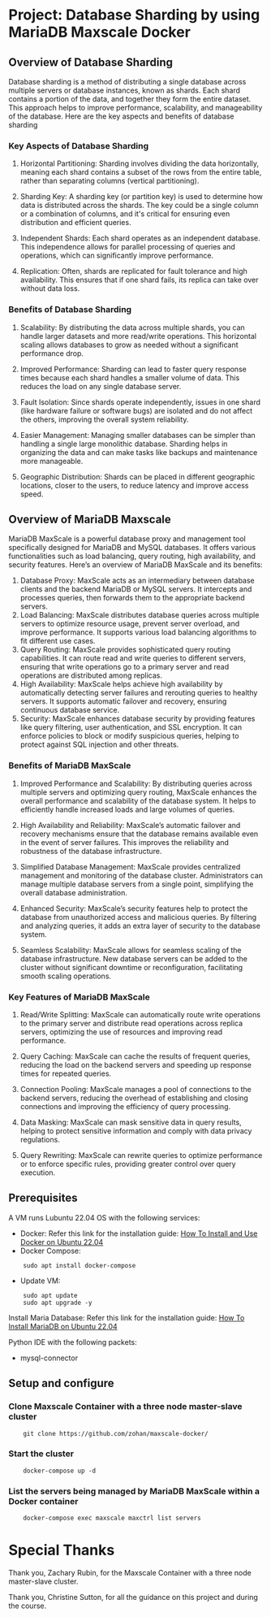 # Project: Database Sharding by using MariaDB Maxscale Docker
## Overview of Database Sharding
Database sharding is a method of distributing a single database across multiple servers or database instances, known as shards. Each shard contains a portion of the data, and together they form the entire dataset. This approach helps to improve performance, scalability, and manageability of the database. Here are the key aspects and benefits of database sharding

### Key Aspects of Database Sharding
1. Horizontal Partitioning: Sharding involves dividing the data horizontally, meaning each shard contains a subset of the rows from the entire table, rather than separating columns (vertical partitioning).

2. Sharding Key: A sharding key (or partition key) is used to determine how data is distributed across the shards. The key could be a single column or a combination of columns, and it's critical for ensuring even distribution and efficient queries.

3. Independent Shards: Each shard operates as an independent database. This independence allows for parallel processing of queries and operations, which can significantly improve performance.

4. Replication: Often, shards are replicated for fault tolerance and high availability. This ensures that if one shard fails, its replica can take over without data loss.

### Benefits of Database Sharding
1. Scalability: By distributing the data across multiple shards, you can handle larger datasets and more read/write operations. This horizontal scaling allows databases to grow as needed without a significant performance drop.

2. Improved Performance: Sharding can lead to faster query response times because each shard handles a smaller volume of data. This reduces the load on any single database server.

3. Fault Isolation: Since shards operate independently, issues in one shard (like hardware failure or software bugs) are isolated and do not affect the others, improving the overall system reliability.

4. Easier Management: Managing smaller databases can be simpler than handling a single large monolithic database. Sharding helps in organizing the data and can make tasks like backups and maintenance more manageable.

5. Geographic Distribution: Shards can be placed in different geographic locations, closer to the users, to reduce latency and improve access speed.

## Overview of MariaDB Maxscale
MariaDB MaxScale is a powerful database proxy and management tool specifically designed for MariaDB and MySQL databases. It offers various functionalities such as load balancing, query routing, high availability, and security features. Here’s an overview of MariaDB MaxScale and its benefits:

1. Database Proxy: MaxScale acts as an intermediary between database clients and the backend MariaDB or MySQL servers. It intercepts and processes queries, then forwards them to the appropriate backend servers.
2. Load Balancing: MaxScale distributes database queries across multiple servers to optimize resource usage, prevent server overload, and improve performance. It supports various load balancing algorithms to fit different use cases.
3. Query Routing: MaxScale provides sophisticated query routing capabilities. It can route read and write queries to different servers, ensuring that write operations go to a primary server and read operations are distributed among replicas.
4. High Availability: MaxScale helps achieve high availability by automatically detecting server failures and rerouting queries to healthy servers. It supports automatic failover and recovery, ensuring continuous database service.
5. Security: MaxScale enhances database security by providing features like query filtering, user authentication, and SSL encryption. It can enforce policies to block or modify suspicious queries, helping to protect against SQL injection and other threats.

### Benefits of MariaDB MaxScale
1. Improved Performance and Scalability: By distributing queries across multiple servers and optimizing query routing, MaxScale enhances the overall performance and scalability of the database system. It helps to efficiently handle increased loads and large volumes of queries.

2. High Availability and Reliability: MaxScale’s automatic failover and recovery mechanisms ensure that the database remains available even in the event of server failures. This improves the reliability and robustness of the database infrastructure.

3. Simplified Database Management: MaxScale provides centralized management and monitoring of the database cluster. Administrators can manage multiple database servers from a single point, simplifying the overall database administration.

4. Enhanced Security: MaxScale’s security features help to protect the database from unauthorized access and malicious queries. By filtering and analyzing queries, it adds an extra layer of security to the database system.

5. Seamless Scalability: MaxScale allows for seamless scaling of the database infrastructure. New database servers can be added to the cluster without significant downtime or reconfiguration, facilitating smooth scaling operations.

### Key Features of MariaDB MaxScale
1. Read/Write Splitting: MaxScale can automatically route write operations to the primary server and distribute read operations across replica servers, optimizing the use of resources and improving read performance.

2. Query Caching: MaxScale can cache the results of frequent queries, reducing the load on the backend servers and speeding up response times for repeated queries.

3. Connection Pooling: MaxScale manages a pool of connections to the backend servers, reducing the overhead of establishing and closing connections and improving the efficiency of query processing.

4. Data Masking: MaxScale can mask sensitive data in query results, helping to protect sensitive information and comply with data privacy regulations.

5. Query Rewriting: MaxScale can rewrite queries to optimize performance or to enforce specific rules, providing greater control over query execution.

## Prerequisites
A VM runs Lubuntu 22.04 OS with the following services:
* Docker: Refer this link for the installation guide: [How To Install and Use Docker on Ubuntu 22.04](https://www.digitalocean.com/community/tutorials/how-to-install-and-use-docker-on-ubuntu-22-04)
* Docker Compose: 
``` 
    sudo apt install docker-compose
```
* Update VM:
```
    sudo apt update
    sudo apt upgrade -y
```

Install Maria Database:
Refer this link for the installation guide: [How To Install MariaDB on Ubuntu 22.04](https://www.digitalocean.com/community/tutorials/how-to-install-mariadb-on-ubuntu-22-04)

Python IDE with the following packets:
* mysql-connector

## Setup and configure
### Clone Maxscale Container with a three node master-slave cluster
```
    git clone https://github.com/zohan/maxscale-docker/
```
### Start the cluster
```
    docker-compose up -d
```
### List the servers being managed by MariaDB MaxScale within a Docker container
```
    docker-compose exec maxscale maxctrl list servers
```
# Special Thanks
Thank you, Zachary Rubin, for the Maxscale Container with a three node master-slave cluster.

Thank you, Christine Sutton, for all the guidance on this project and during the course.